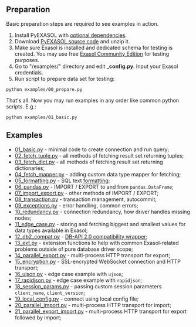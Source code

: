 ## Preparation
Basic preparation steps are required to see examples in action.

1. Install PyEXASOL with [optional dependencies](/docs/DEPENDENCIES.md).
2. Download [PyEXASOL source code](https://github.com/badoo/pyexasol/archive/master.zip) and unzip it.
3. Make sure Exasol is installed and dedicated schema for testing is created. You may use free [Exasol Community Edition](https://www.exasol.com/portal/display/DOWNLOAD/Free+Trial) for testing purposes.
4. Go to "/examples/" directory and edit **\_config.py**. Input your Exasol credentials.
5. Run script to prepare data set for testing:
```
python examples/00_prepare.py
```

That's all. Now you may run examples in any order like common python scripts. E.g.:
```
python examples/01_basic.py
```

## Examples

- [01_basic.py](/examples/01_basic.py) - minimal code to create connection and run query;
- [02_fetch_tuple.py](/examples/02_fetch_tuple.py) - all methods of fetching result set returning tuples;
- [03_fetch_dict.py](/examples/03_fetch_dict.py) - all methods of fetching result set returning dictionaries;
- [04_fetch_mapper.py](/examples/04_fetch_mapper.py) - adding custom data type mapper for fetching;
- [05_formatting.py](/examples/05_formatting.py) - SQL text [formatting](/docs/SQL_FORMATTING.md);
- [06_pandas.py](/examples/06_pandas.py) - IMPORT / EXPORT to and from `pandas.DataFrame`;
- [07_import_export.py](/examples/07_import_export.py) - other methods of IMPORT / EXPORT;
- [08_transaction.py](/examples/08_transaction.py) - transaction management, autocommit;
- [09_exceptions.py](/examples/09_exceptions.py) - error handling, common errors;
- [10_redundancy.py](/examples/10_redundancy.py) - connection redundancy, how driver handles missing nodes;
- [11_edge_case.py](/examples/11_edge_case.py) - storing and fetching biggest and smallest values for data types available in Exasol;
- [12_db2_compat.py](/examples/12_db2_compat.py) - [DB-API 2.0 compatibility wrapper](/docs/DBAPI_COMPAT.md);
- [13_ext.py](/examples/13_ext.py) - extension functions to help with common Exasol-related problems outside of pure database driver scope;
- [14_parallel_export.py](/examples/14_parallel_export.py) - multi-process HTTP transport for export;
- [15_encryption.py](/examples/15_encryption.py) - SSL-encrypted WebSocket connection and HTTP transport;
- [16_ujson.py](/examples/16_ujson.py) - edge case example with `ujson`;
- [17_rapidjson.py](/examples/17_rapidjson.py) - edge case example with `rapidjson`;
- [18_session_params.py](/examples/18_session_params.py) - passing custom session parameters `client_name`, `client_version`;
- [19_local_config.py](/examples/19_local_config.py) - connect using local config file;
- [20_parallel_import.py](/examples/20_parallel_import.py) - multi-process HTTP transport for import;
- [21_parallel_export_import.py](/examples/21_parallel_import.py) - multi-process HTTP transport for export followed by import;
